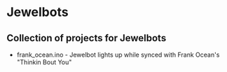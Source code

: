 # Jewelbots
## Collection of projects for Jewelbots

* frank_ocean.ino - Jewelbot lights up while synced with Frank Ocean's "Thinkin Bout You"
